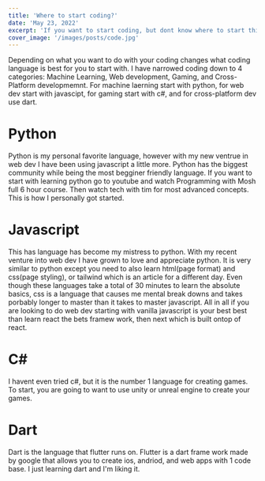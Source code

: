 ```yaml
---
title: 'Where to start coding?'
date: 'May 23, 2022'
excerpt: 'If you want to start coding, but dont know where to start this article is for you'
cover_image: '/images/posts/code.jpg'
---
```


Depending on what you want to do with your coding changes what coding language is best for you to start with. I have narrowed coding down to 4 categories: Machine Learning, Web development, Gaming, and Cross-Platform developmemnt. For machine laerning start with python, for web dev start with javascipt, for gaming start with c#, and for cross-platform dev use dart.

<h1>Python</h1>
Python is my personal favorite language, however with my new ventrue in web dev I have been using javascript a little more. Python has the biggest community while being the most begginer friendly language. If you want to start with learning python go to youtube and watch Programming with Mosh full 6 hour course. Then watch tech with tim for most advanced concepts. This is how I personally got started.

<h1>Javascript</h1>
This has language has become my mistress to python. With my recent venture into web dev I have grown to love and appreciate python. It is very similar to python except you need to also learn html(page format) and css(page styling), or tailwind which is an article for a different day. Even though these languages take a total of 30 minutes to learn the absolute basics, css is a language that causes me mental break downs and takes porbably longer to master than it takes to master javascript. All in all if you are looking to do web dev starting with vanilla javascript is your best best than learn react the bets framew work, then next which is built ontop of react.

<h1>C#</h1>
I havent even tried c#, but it is the number 1 language for creating games. To start, you are going to want to use unity or unreal engine to create your games.

<h1>Dart</h1>
Dart is the language that flutter runs on. Flutter is  a dart frame work made by google that allows you to create ios, andriod, and web apps with 1 code base. I just learning dart and I'm liking it. 
